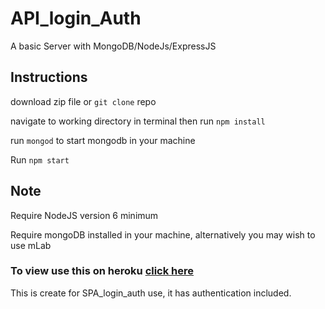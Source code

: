 # API_login_Auth

A basic Server with MongoDB/NodeJs/ExpressJS

## Instructions

download zip file or `git clone` repo

navigate to working directory in terminal then run `npm install`

run `mongod` to start mongodb in your machine

Run `npm start`

## Note

Require NodeJS version 6 minimum

Require mongoDB installed in your machine, alternatively you may wish to use mLab

### To view use this on heroku <a href="https://ancient-chamber-86125.herokuapp.com/" target="_blank">click here</a>

This is create for SPA_login_auth use, it has authentication included.
